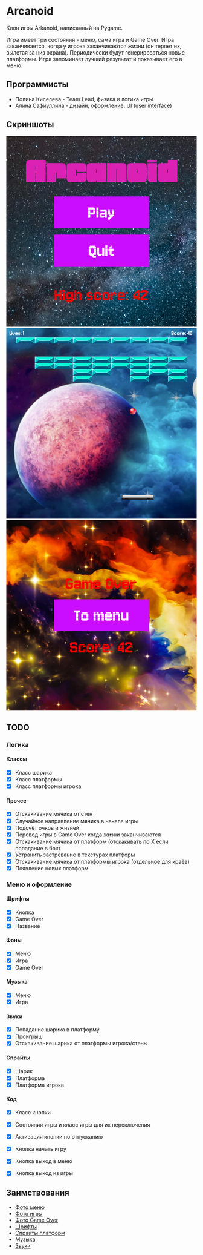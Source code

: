 # Arcanoid

Клон игры Arkanoid, написанный на Pygame.

Игра имеет три состояния - меню, сама игра и Game Over. Игра заканчивается, когда у игрока заканчиваются жизни (он теряет их, вылетая за низ экрана). Периодически будут генерироваться новые платформы. Игра запоминает лучший результат и показывает его в меню.

## Программисты

- Полина Киселева - Team Lead, физика и логика игры
- Алина Сафиуллина - дизайн, оформление, UI (user interface)

## Скриншоты
![Menu](screenshots/menu.png)
![Game](screenshots/game.png)
![Game Over](screenshots/game_over.png)

## TODO

### Логика
#### Классы
  - [x] Класс шарика
  - [x] Класс платформы
  - [x] Класс платформы игрока
#### Прочее
  - [x] Отскакивание мячика от стен
  - [x] Случайное направление мячика в начале игры
  - [x] Подсчёт очков и жизней
  - [x] Перевод игры в Game Over когда жизни заканчиваются
  - [x] Отскакивание мячика от платформ (отскакивать по X если попадание в бок)
  - [x] Устранить застревание в текстурах платформ
  - [x] Отскакивание мячика от платформы игрока (отдельное для краёв)
  - [x] Появление новых платформ

### Меню и оформление
#### Шрифты
  - [x] Кнопка
  - [x] Game Over
  - [x] Название
#### Фоны
  - [x] Меню
  - [x] Игра
  - [x] Game Over
#### Музыка
  - [x] Меню
  - [x] Игра
#### Звуки
  - [X] Попадание шарика в платформу
  - [x] Проигрыш
  - [X] Отскакивание шарика от платформы игрока/стены
#### Спрайты
  - [x] Шарик
  - [x] Платформа
  - [x] Платформа игрока
#### Код
  - [x] Класс кнопки
  - [x] Состояния игры и класс игры для их переключения
  - [x] Активация кнопки по отпусканию
  - [x] Кнопка начать игру
  - [x] Кнопка выход в меню
  - [x] Кнопка выход из игры


## Заимствования
 - [Фото меню](https://www.pexels.com/photo/milky-way-galaxy-during-nighttime-1252890/)
 - [Фото игры](https://www.pexels.com/photo/milky-way-galaxy-during-nighttime-1252890/)
 - [Фото Game Over](https://www.goodfon.com/abstraction/wallpaper-space-universe-stars-1207.html)
 - [Шрифты](https://fonts.google.com/)
 - [Спрайты платформ](https://www.google.com/url?sa=i&url=https%3A%2F%2Fwww.reddit.com%2Fr%2FPixelArt%2Fcomments%2F1cml47o%2Fmy_attempt_to_create_animated_sprites_for_another%2F&psig=AOvVaw2wYQKmz7RMIipFMWTGmqyM&ust=1733948561155000&source=images&cd=vfe&opi=89978449&ved=0CBgQ3YkBahcKEwiA1Pj1g56KAxUAAAAAHQAAAAAQBA)
 - [Музыка](https://downloads.khinsider.com/game-soundtracks/album/arkanoid-nes)
 - [Звуки](https://www.sounds-resource.com/mobile/doodlejump/sound/1636/)